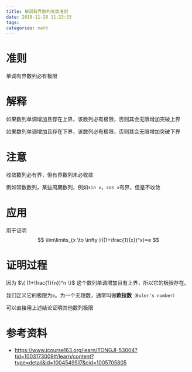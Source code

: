 ```yaml
---
title: 单调有界数列收敛准则
date: 2018-11-28 11:23:53
tags:
categories: math
---
```


# 准则

单调有界数列必有极限

# 解释

如果数列单调增加且存在上界，该数列必有极限，否则其会无限增加突破上界

如果数列单调增加且存在下界，该数列必有极限，否则其会无限增加突破下界

# 注意

收敛数列必有界，但有界数列未必收敛

例如常数数列，某些周期数列，例如`sin x`，`cos x`有界，但是不收敛

# 应用

用于证明
$$
\lim\limits_{x \to \infty }{(1+\frac{1}{x})^x}=e
$$

# 证明过程

因为 $\{ (1+\frac{1}{n})^n \}$ 这个数列单调增加且有上界，所以它的极限存在。

我们定义它的极限为`e`。为一个无理数，通常叫做**欧拉数**`（Euler's number）`

可以直接用上述结论证明其他数列极限



# 参考资料

- https://www.icourse163.org/learn/TONGJI-53004?tid=1003173009#/learn/content?type=detail&id=1004549517&cid=1005705805